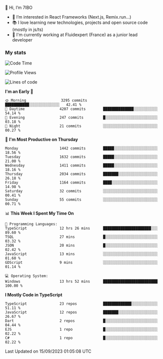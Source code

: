 👋 Hi, I’m 7IBO

- 👀 I’m interested in React Frameworks (Next.js, Remix.run...)
- 📚 I love learning new technologies, projects and open source code (mostly in js/ts)
- 💼 I'm currently working at Fluidexpert (France) as a junior lead developer

### My stats
<!--START_SECTION:waka-->
![Code Time](http://img.shields.io/badge/Code%20Time-167%20hrs%2032%20mins-blue)

![Profile Views](http://img.shields.io/badge/Profile%20Views-0-blue)

![Lines of code](https://img.shields.io/badge/From%20Hello%20World%20I%27ve%20Written-8.8%20million%20lines%20of%20code-blue)

**I'm an Early 🐤** 

```text
🌞 Morning                3295 commits        ███████████░░░░░░░░░░░░░░   42.41 % 
🌆 Daytime                4207 commits        ██████████████░░░░░░░░░░░   54.14 % 
🌃 Evening                247 commits         █░░░░░░░░░░░░░░░░░░░░░░░░   03.18 % 
🌙 Night                  21 commits          ░░░░░░░░░░░░░░░░░░░░░░░░░   00.27 % 
```
📅 **I'm Most Productive on Thursday** 

```text
Monday                   1442 commits        █████░░░░░░░░░░░░░░░░░░░░   18.56 % 
Tuesday                  1632 commits        █████░░░░░░░░░░░░░░░░░░░░   21.00 % 
Wednesday                1411 commits        █████░░░░░░░░░░░░░░░░░░░░   18.16 % 
Thursday                 2034 commits        ███████░░░░░░░░░░░░░░░░░░   26.18 % 
Friday                   1164 commits        ████░░░░░░░░░░░░░░░░░░░░░   14.98 % 
Saturday                 32 commits          ░░░░░░░░░░░░░░░░░░░░░░░░░   00.41 % 
Sunday                   55 commits          ░░░░░░░░░░░░░░░░░░░░░░░░░   00.71 % 
```


📊 **This Week I Spent My Time On** 

```text
💬 Programming Languages: 
TypeScript               12 hrs 26 mins      ██████████████████████░░░   89.60 % 
TSQL                     27 mins             █░░░░░░░░░░░░░░░░░░░░░░░░   03.32 % 
JSON                     20 mins             █░░░░░░░░░░░░░░░░░░░░░░░░   02.42 % 
JavaScript               13 mins             ░░░░░░░░░░░░░░░░░░░░░░░░░   01.60 % 
GDScript                 9 mins              ░░░░░░░░░░░░░░░░░░░░░░░░░   01.14 % 

💻 Operating System: 
Windows                  13 hrs 52 mins      █████████████████████████   100.00 % 
```

**I Mostly Code in TypeScript** 

```text
TypeScript               23 repos            █████████████░░░░░░░░░░░░   51.11 % 
JavaScript               12 repos            ███████░░░░░░░░░░░░░░░░░░   26.67 % 
Dart                     2 repos             █░░░░░░░░░░░░░░░░░░░░░░░░   04.44 % 
EJS                      1 repo              █░░░░░░░░░░░░░░░░░░░░░░░░   02.22 % 
C#                       1 repo              █░░░░░░░░░░░░░░░░░░░░░░░░   02.22 % 
```




 Last Updated on 15/09/2023 01:05:08 UTC
<!--END_SECTION:waka-->

